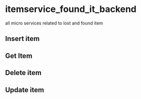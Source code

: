 # itemservice_found_it_backend

all micro services related to lost and found item


## Insert item

## Get Item

## Delete item

## Update item